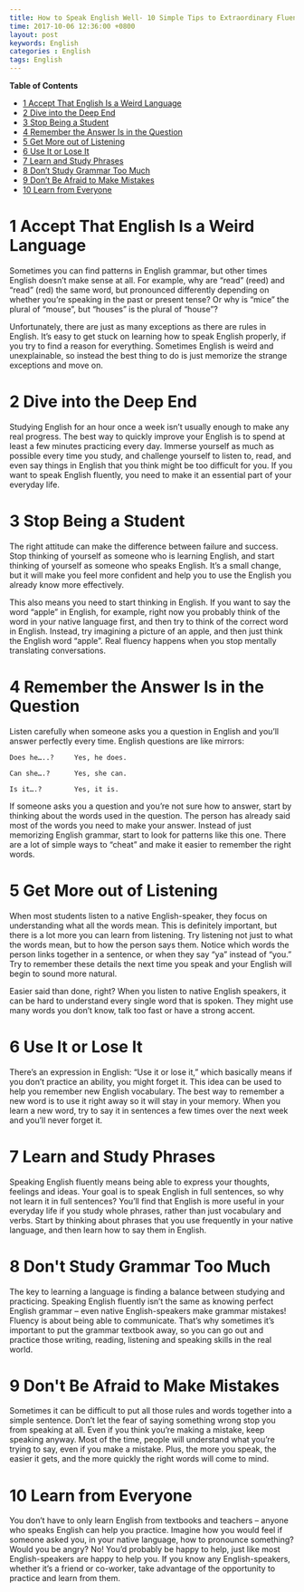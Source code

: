 ```yaml
---
title: How to Speak English Well- 10 Simple Tips to Extraordinary Fluency
time: 2017-10-06 12:36:00 +0800
layout: post
keywords: English
categories : English
tags: English
---
```


**Table of Contents**

- [1 Accept That English Is a Weird Language](#1-accept-that-english-is-a-weird-language)
- [2 Dive into the Deep End](#2-dive-into-the-deep-end)
- [3 Stop Being a Student](#3-stop-being-a-student)
- [4 Remember the Answer Is in the Question](#4-remember-the-answer-is-in-the-question)
- [5 Get More out of Listening](#5-get-more-out-of-listening)
- [6 Use It or Lose It](#6-use-it-or-lose-it)
- [7 Learn and Study Phrases](#7-learn-and-study-phrases)
- [8 Don’t Study Grammar Too Much](#8-don't-study-grammar-too-much)
- [9 Don’t Be Afraid to Make Mistakes](#9-don't-be-afraid-to-make-mistakes)
- [10 Learn from Everyone](#10-learn-from-everyone)


# 1 Accept That English Is a Weird Language

Sometimes you can find patterns in English grammar, but other times English doesn’t make sense at all. For example, why are “read” (reed) and “read” (red) the same word, but pronounced differently depending on whether you’re speaking in the past or present tense? Or why is “mice” the plural of “mouse”, but “houses” is the plural of “house”?

Unfortunately, there are just as many exceptions as there are rules in English. It’s easy to get stuck on learning how to speak English properly, if you try to find a reason for everything.  Sometimes English is weird and unexplainable, so instead the best thing to do is just memorize the strange exceptions and move on.

# 2 Dive into the Deep End

Studying English for an hour once a week isn’t usually enough to make any real progress. The best way to quickly improve your English is to spend at least a few minutes practicing every day. Immerse yourself as much as possible every time you study, and challenge yourself to listen to, read, and even say things in English that you think might be too difficult for you. If you want to speak English fluently, you need to make it an essential part of your everyday life.

# 3 Stop Being a Student

The right attitude can make the difference between failure and success. Stop thinking of yourself as someone who is learning English, and start thinking of yourself as someone who speaks English. It’s a small change, but it will make you feel more confident and help you to use the English you already know more effectively.

This also means you need to start thinking in English. If you want to say the word “apple” in English, for example, right now you probably think of the word in your native language first, and then try to think of the correct word in English. Instead, try imagining a picture of an apple, and then just think the English word “apple”. Real fluency happens when you stop mentally translating conversations.

# 4 Remember the Answer Is in the Question

Listen carefully when someone asks you a question in English and you’ll answer perfectly every time. English questions are like mirrors:

    Does he…..?     Yes, he does.

    Can she….?      Yes, she can.

    Is it….?        Yes, it is.

If someone asks you a question and you’re not sure how to answer, start by thinking about the words used in the question.  The person has already said most of the words you need to make your answer. Instead of just memorizing English grammar, start to look for patterns like this one. There are a lot of simple ways to “cheat” and make it easier to remember the right words.

# 5 Get More out of Listening

When most students listen to a native English-speaker, they focus on understanding what all the words mean. This is definitely important, but there is a lot more you can learn from listening. Try listening not just to what the words mean, but to how the person says them. Notice which words the person links together in a sentence, or when they say “ya” instead of “you.” Try to remember these details the next time you speak and your English will begin to sound more natural.

Easier said than done, right? When you listen to native English speakers, it can be hard to understand every single word that is spoken. They might use many words you don’t know, talk too fast or have a strong accent.

# 6 Use It or Lose It

There’s an expression in English: “Use it or lose it,” which basically means if you don’t practice an ability, you might forget it. This idea can be used to help you remember new English vocabulary. The best way to remember a new word is to use it right away so it will stay in your memory.  When you learn a new word, try to say it in sentences a few times over the next week and you’ll never forget it.

# 7 Learn and Study Phrases

Speaking English fluently means being able to express your thoughts, feelings and ideas. Your goal is to speak English in full sentences, so why not learn it in full sentences? You’ll find that English is more useful in your everyday life if you study whole phrases, rather than just vocabulary and verbs. Start by thinking about phrases that you use frequently in your native language, and then learn how to say them in English.

# 8 Don't Study Grammar Too Much

The key to learning a language is finding a balance between studying and practicing. Speaking English fluently isn’t the same as knowing perfect English grammar – even native English-speakers make grammar mistakes! Fluency is about being able to communicate. That’s why sometimes it’s important to put the grammar textbook away, so you can go out and practice those writing, reading, listening and speaking skills in the real world.

# 9 Don't Be Afraid to Make Mistakes

Sometimes it can be difficult to put all those rules and words together into a simple sentence. Don’t let the fear of saying something wrong stop you from speaking at all. Even if you think you’re making a mistake, keep speaking anyway. Most of the time, people will understand what you’re trying to say, even if you make a mistake. Plus, the more you speak, the easier it gets, and the more quickly the right words will come to mind.

# 10 Learn from Everyone

You don’t have to only learn English from textbooks and teachers – anyone who speaks English can help you practice. Imagine how you would feel if someone asked you, in your native language, how to pronounce something? Would you be angry? No! You’d probably be happy to help, just like most English-speakers are happy to help you. If you know any English-speakers, whether it’s a friend or co-worker, take advantage of the opportunity to practice and learn from them.